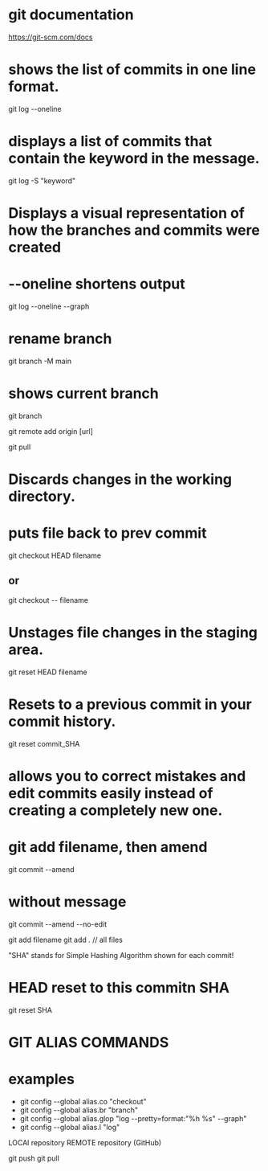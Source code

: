 git documentation
==================

https://git-scm.com/docs

# shows the list of commits in one line format.
git log --oneline 
# displays a list of commits that contain the keyword in the message.
git log -S "keyword" 
# Displays a visual representation of how the branches and commits were created
# --oneline shortens output 
git log --oneline --graph


# rename branch
git branch -M main

# shows current branch
git branch

git remote add origin [url]

git pull 


# Discards changes in the working directory.
# puts file back to prev commit
git checkout HEAD filename
## or
git checkout -- filename

# Unstages file changes in the staging area.
git reset HEAD filename

# Resets to a previous commit in your commit history.
git reset commit_SHA

# allows you to correct mistakes and edit commits easily instead of creating a completely new one.
# git add filename, then amend 
 git commit --amend
# without message
git commit --amend --no-edit


git add filename
git add .  // all files

"SHA" stands for Simple Hashing Algorithm
shown for each commit!

# HEAD reset to this commitn SHA
git reset SHA

# GIT ALIAS COMMANDS
# examples
* git config --global alias.co "checkout"
* git config --global alias.br "branch"
* git config --global alias.glop "log --pretty=format:"%h %s" --graph"
* git config --global alias.l "log"

LOCAl repository
REMOTE repository (GitHub)


git push 
git pull

